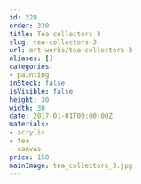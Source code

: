 ```yaml
---
id: 228
order: 330
title: Tea collectors 3
slug: tea-collectors-3
url: art-works/tea-collectors-3
aliases: []
categories:
- painting
inStock: false
isVisible: false
height: 30
width: 30
date: 2017-01-01T00:00:00Z
materials:
- acrylic
- tea
- canvas
price: 150
mainImage: tea_collectors_3.jpg
---
```

